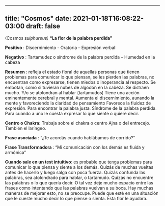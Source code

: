 
---
title: "Cosmos"
date: 2021-01-18T16:08:22-03:00
draft: false
--- 
        

 

 



(Cosmos s*ulphureus)*
**“La flor de la palabra
 perdida”**



**Positivo** : Discernimiento - Oratoria – Expresión verbal


**Negativo** : Tartamudez o síndrome de la palabra perdida – Humedad en la cabeza 
 


**Resumen** : refleja el estado floral de aquellas personas que
 tienen problemas para comunicar lo que piensan, se les pierden las palabras, no
 encuentran como expresarse, tienen miedos o inoperancia al respecto. Se
 embotan, como si tuvieran nubes de algodón en la cabeza. Se distraen mucho. Y/o
 se atolondran al hablar (tartamudos)
Tiene una acción
 eminentemente cerebral y mental. Aumenta el discernimiento, aunando la mente y
 favoreciendo la claridad de pensamiento Favorece la fluidez de expresión. Para
 encontrar la palabra justa. Síndrome de la palabra perdida.
Para cuando a uno le
 cuesta expresar lo que siente o quiere decir.


**Centro o Chakra:**  Trabaja sobre el chakra o centro Ajna o del
 entrecejo. También el laríngeo.
 


**Frase asociada** : “¿Te acordás cuando
 hablábamos de corrido?”


**Frase Transformadora** : “Mi comunicación
 con los demás es fluida y armónica”
 
**Cuando sale en un
 test intuitivo**: es probable que tenga problemas para comunicar lo que piensa y siente
 a los demás. Quizás de muchas vueltas antes de hacerlo y luego salga con poca
 fuerza. Quizás confunda las palabras, sea atolondrado para hablar, o tartamudo.
 Quizás no encuentre las palabras o lo que quería decir. O tal vez deje mucho
 espacio entre las frases como intentando que las palabras vuelvan a su boca.
Hay muchas maneras de mejorar esto, no se preocupe.
Puede que esté en una situación que le cueste mucho decir lo que piense
 o sienta. Esta flor le ayudara.



